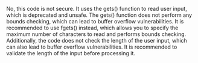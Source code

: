 No, this code is not secure. It uses the gets() function to read user input, which is deprecated and unsafe. The gets() function does not perform any bounds checking, which can lead to buffer overflow vulnerabilities. It is recommended to use fgets() instead, which allows you to specify the maximum number of characters to read and performs bounds checking. Additionally, the code does not check the length of the user input, which can also lead to buffer overflow vulnerabilities. It is recommended to validate the length of the input before processing it.